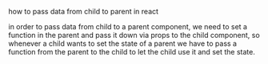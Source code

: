 how to pass data from child to parent in react

in order to pass data from child to a parent component,
we need to set a function in the parent
and pass it down via props to the child component,
so whenever a child wants to set the state of a parent
we have to pass a function from the parent to the child to
let the child use it and set the state.
